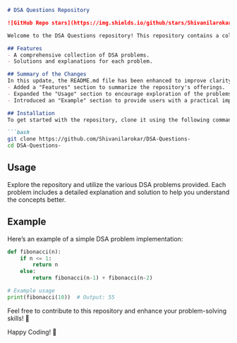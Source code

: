 ```markdown
# DSA Questions Repository

![GitHub Repo stars](https://img.shields.io/github/stars/Shivanilarokar/DSA-Questions-) ![GitHub forks](https://img.shields.io/github/forks/Shivanilarokar/DSA-Questions-) ![GitHub issues](https://img.shields.io/github/issues/Shivanilarokar/DSA-Questions-)

Welcome to the DSA Questions repository! This repository contains a collection of Data Structures and Algorithms (DSA) problems designed to help you enhance your coding skills.

## Features
- A comprehensive collection of DSA problems.
- Solutions and explanations for each problem.

## Summary of the Changes
In this update, the README.md file has been enhanced to improve clarity and user engagement. Key changes include:
- Added a "Features" section to summarize the repository's offerings.
- Expanded the "Usage" section to encourage exploration of the problems.
- Introduced an "Example" section to provide users with a practical implementation of a DSA problem.

## Installation
To get started with the repository, clone it using the following command:

```bash
git clone https://github.com/Shivanilarokar/DSA-Questions-
cd DSA-Questions-
```

## Usage
Explore the repository and utilize the various DSA problems provided. Each problem includes a detailed explanation and solution to help you understand the concepts better.

## Example
Here’s an example of a simple DSA problem implementation:

```python
def fibonacci(n):
    if n <= 1:
        return n
    else:
        return fibonacci(n-1) + fibonacci(n-2)

# Example usage
print(fibonacci(10))  # Output: 55
```

Feel free to contribute to this repository and enhance your problem-solving skills! 🤗

Happy Coding! 🚀
```